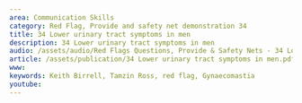 ```yaml
---
area: Communication Skills
category: Red Flag, Provide and safety net demonstration 34
title: 34 Lower urinary tract symptoms in men
description: 34 Lower urinary tract symptoms in men
audio: /assets/audio/Red Flags Questions, Provide & Safety Nets - 34 Lower urinary tract symptoms in men - MQ.mp3
article: /assets/publication/34 Lower urinary tract symptoms in men.pdf
www: 
keywords: Keith Birrell, Tamzin Ross, red flag, Gynaecomastia
youtube: 
--- 
```

